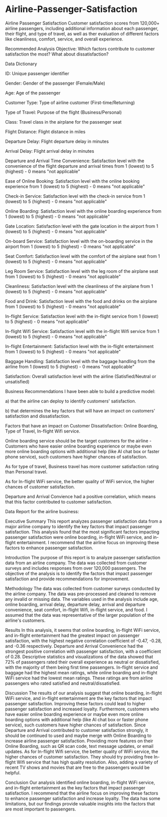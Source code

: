 # Airline-Passenger-Satisfaction

Airline Passenger Satisfaction Customer satisfaction scores from 120,000+ airline passengers, including additional information about each passenger, their flight, and type of travel, as well as ther evaluation of different factors like cleanliness, comfort, service, and overall experience.

Recommended Analysis Objective: Which factors contribute to customer satisfaction the most? What about dissatisfaction?

Data Dictionary

ID: Unique passenger identifier

Gender: Gender of the passenger (Female/Male)

Age: Age of the passenger

Customer Type: Type of airline customer (First-time/Returning)

Type of Travel: Purpose of the flight (Business/Personal)

Class: Travel class in the airplane for the passenger seat

Flight Distance: Flight distance in miles

Departure Delay: Flight departure delay in minutes

Arrival Delay: Flight arrival delay in minutes

Departure and Arrival Time Convenience: Satisfaction level with the convenience of the flight departure and arrival times from 1 (lowest) to 5 (highest) - 0 means "not applicable"

Ease of Online Booking: Satisfaction level with the online booking experience from 1 (lowest) to 5 (highest) - 0 means "not applicable"

Check-in Service: Satisfaction level with the check-in service from 1 (lowest) to 5 (highest) - 0 means "not applicable"

Online Boarding: Satisfaction level with the online boarding experience from 1 (lowest) to 5 (highest) - 0 means "not applicable"

Gate Location: Satisfaction level with the gate location in the airport from 1 (lowest) to 5 (highest) - 0 means "not applicable"

On-board Service: Satisfaction level with the on-boarding service in the airport from 1 (lowest) to 5 (highest) - 0 means "not applicable"

Seat Comfort: Satisfaction level with the comfort of the airplane seat from 1 (lowest) to 5 (highest) - 0 means "not applicable"

Leg Room Service: Satisfaction level with the leg room of the airplane seat from 1 (lowest) to 5 (highest) - 0 means "not applicable"

Cleanliness: Satisfaction level with the cleanliness of the airplane from 1 (lowest) to 5 (highest) - 0 means "not applicable"

Food and Drink: Satisfaction level with the food and drinks on the airplane from 1 (lowest) to 5 (highest) - 0 means "not applicable"

In-flight Service: Satisfaction level with the in-flight service from 1 (lowest) to 5 (highest) - 0 means "not applicable"

In-flight Wifi Service: Satisfaction level with the in-flight Wifi service from 1 (lowest) to 5 (highest) - 0 means "not applicable"

In-flight Entertainment: Satisfaction level with the in-flight entertainment from 1 (lowest) to 5 (highest) - 0 means "not applicable"

Baggage Handling: Satisfaction level with the baggage handling from the airline from 1 (lowest) to 5 (highest) - 0 means "not applicable"

Satisfaction: Overall satisfaction level with the airline (Satisfied/Neutral or unsatisfied)

Business Recommendations I have been able to build a predictive model:

a) that the airline can deploy to identify customers' satisfaction.

b) that determines the key factors that will have an impact on customers' satisfaction and dissatisfaction.

Factors that have an impact on Customer Dissatisfaction: Online Boarding, Type of Travel, In-flight Wifi service.

Online boarding service should be the target customers for the airline - Customers who have easier online boarding experience or maybe even more online boarding options with additional help (like AI chat box or faster phone service), such customers have higher chances of satisfaction.

As for type of travel, Business travel has more customer satisfaction rating than Personal travel.

As for In-flight WiFi service, the better quality of WiFi service, the higher chances of customer satisfaction.

Departure and Arrival Convience had a positive correlation, which means that this factor contributed to customer satisfaction.

Data Report for the airline business:

Executive Summary This report analyzes passenger satisfaction data from a major airline company to identify the key factors that impact passenger satisfaction. This analysis found that the most significant factors impacting passenger satisfaction were online boarding, in-flight WiFi service, and in-flight entertainment. I recommend that the airline focus on improving these factors to enhance passenger satisfaction.

Introduction The purpose of this report is to analyze passenger satisfaction data from an airline company. The data was collected from customer surveys and includes responses from over 120,000 passengers. The objective of the analysis is to identify the factors that impact passenger satisfaction and provide recommendations for improvement.

Methodology The data was collected from customer surveys conducted by the airline company. The data was pre-processed and cleaned to remove any invalid or missing data. The variables used in the analysis include age, online boarding, arrival delay, departure delay, arrival and departure convenience, seat comfort, in-flight Wifi, in-flight service, and food. I assumed that the data was representative of the larger population of the airline's customers.

Results In this analysis, it seems that online boarding, in-flight WiFi service, and in-flight entertainment had the greatest impact on passenger satisfaction, with the highest negative correlation coefficient of -0.47, -0.28, and -0.36 respectively. Departure and Arrival Convenience had the strongest positive correlation with passenger satisfaction, with a coefficient of 0.28. Descriptive statistics and visualizations of the data showed that 72% of passengers rated their overall experience as neutral or dissatisfied, with the majority of them being first time passengers. In-flight service and baggage had the highest mean ratings, while online boarding and in-flight WiFi service had the lowest mean ratings. These ratings are from airline passengers who rated satisfied and neutral/dissatisfied.

Discussion The results of our analysis suggest that online boarding, in-flight WiFi service, and in-flight entertainment are the key factors that impact passenger satisfaction. Improving these factors could lead to higher passenger satisfaction and increased loyalty. Furthermore, customers who have easier online boarding experience or maybe even more online boarding options with additional help (like AI chat box or faster phone service), such customers have higher chances of satisfaction. Since Departure and Arrival contributed to customer satisfaction strongly, it should be continued to used and maybe merge with Online Boarding to increase airline passenger satisfaction. Providing more features on their Online Boarding, such as QR scan code, text message updates, or email updates. As for In-flight Wifi service, the better quality of WiFi service, the higher chances of customer satisfaction. They should try providing free In-flight Wifi service that has high quality resolution. Also, adding a variety of recent TV shows and movies that are free to the passengers would be helpful.

Conclusion Our analysis identified online boarding, in-flight WiFi service, and in-flight entertainment as the key factors that impact passenger satisfaction. I recommend that the airline focus on improving these factors to enhance passenger satisfaction and increase loyalty. The data has some limitations, but our findings provide valuable insights into the factors that are most important to passengers.
